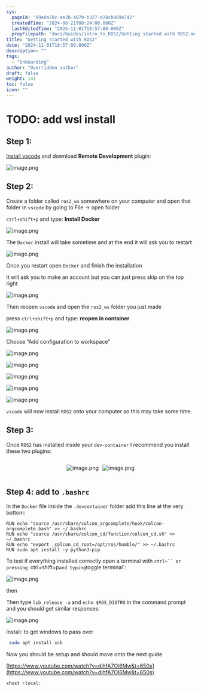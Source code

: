```yaml
---
sys:
  pageId: "89e0a78c-4e2b-4070-b327-d28cb0694742"
  createdTime: "2024-08-21T00:24:00.000Z"
  lastEditedTime: "2024-11-01T18:57:00.000Z"
  propFilepath: "docs/Guides/intro_to_ROS2/Getting started with ROS2.md"
title: "Getting started with ROS2"
date: "2024-11-01T18:57:00.000Z"
description: ""
tags:
  - "Onboarding"
author: "Overridden author"
draft: false
weight: 141
toc: false
icon: ""
---
```


# TODO: add wsl install

## Step 1:

[Install vscode](https://code.visualstudio.com/download) and download **Remote Development** plugin:

![image.png](https://prod-files-secure.s3.us-west-2.amazonaws.com/d518164a-d88e-44d1-a4ee-3adb3bd8bce0/efb52993-1881-4a40-b95e-6f020334f022/image.png?X-Amz-Algorithm=AWS4-HMAC-SHA256&X-Amz-Content-Sha256=UNSIGNED-PAYLOAD&X-Amz-Credential=ASIAZI2LB466Z7ZH372Y%2F20250222%2Fus-west-2%2Fs3%2Faws4_request&X-Amz-Date=20250222T140116Z&X-Amz-Expires=3600&X-Amz-Security-Token=IQoJb3JpZ2luX2VjEMT%2F%2F%2F%2F%2F%2F%2F%2F%2F%2FwEaCXVzLXdlc3QtMiJHMEUCIQDedpL19uGlIOvHkMF5eg72W5V96Lyx3CNY%2BovR1sHiHgIgaif2MAnTlwF4zZeuRNpda5QtdKl3sUlG47QAUxdMBI8qiAQI7f%2F%2F%2F%2F%2F%2F%2F%2F%2F%2FARAAGgw2Mzc0MjMxODM4MDUiDETyuijaup8joLqQhSrcA4NTlrEti9Ed8JLG8R3dzmOSm8MuQyEMk3sp7NooXnXVrhyPI%2FLxQsooPXcQxeSGmpMhY9z%2BrWEdG%2FRZOVOr%2FQpRAb2CZ0KgzgM626MWYsQzXb2w0In81cFdR5Fa1POHukXorLuTGQyzrb%2BZ13%2FYr9YpN4urlmTouR3%2FuPZonBSz0sQ10b24b0jnTsOz8vTd1xLV20r8o91fZpQU00tICmzRPR9eJQL2ynYTUc6Tu%2FFF2qaO3EbxBVgmO2G0t1GHVpMrMV6eFW9vYuzO0xvMvOL%2FA26t4f0233GMux6UKwevBkzLToxS3SzQIjXytSUn3ZyQZ%2BiE34sx5E4eIR9JxjXTLR64X3qIn19x51TsnEerPkXl8y9HLZEKCxfUGMrg7TkmXk%2BJOhFNXi0LAfhpOeTxXnYJ5RV5JSxcJF8yC3KXBrM54L9sKQ1ZU7DtIujeoikRj2Mzo69CG06YQ9fL%2FiqnfCR97xuv5onLSSIrkPdQEEIr4oxAsFGqI8qkOaOrhMLaIoyAypxup8UDBzZiZSHu1GJpJCfI8Qlc%2FH9166DeEsJkM8Eg%2Fla5gHF7TcCKXkKwr6TNFCo9oIK2P%2FKY4zShwshjFz9bYmAq0QVHcaYT%2B05cYlXgauyq4wcSMKvp5r0GOqUBnzroQQPx7gOQdpNQW6ybHzkC948jm7fIBWj9JFgKpUkXiMEuW%2BfNJsyEkujrB3RUqKpNprdm4tOHmj8Vz4126qhzsDjVZDZYi0vtejGCnEdIEGGSYfhPVKFre71J1Ft7eVlxWmT6Olo2q8j65O8HMC7nE4dluZQUw7ct5ri7CtjUBldoDg7O%2B0BEszdNCgzdLHNSH%2BDYNpaTTeZ9aocWYWvYG5zT&X-Amz-Signature=6a06fdb245b39b076a650a7a6cdc3a08e13df65c0f666ea38b8a9b4488e99e26&X-Amz-SignedHeaders=host&x-id=GetObject)

## Step 2:

Create a folder called `ros2_ws` somewhere on your computer and open that folder in `vscode` by going to File → open folder 

`ctrl+shift+p` and type: **Install Docker**

![image.png](https://prod-files-secure.s3.us-west-2.amazonaws.com/d518164a-d88e-44d1-a4ee-3adb3bd8bce0/2269dc0e-1cd5-47ff-bceb-c04ad9b2eab0/image.png?X-Amz-Algorithm=AWS4-HMAC-SHA256&X-Amz-Content-Sha256=UNSIGNED-PAYLOAD&X-Amz-Credential=ASIAZI2LB466Z7ZH372Y%2F20250222%2Fus-west-2%2Fs3%2Faws4_request&X-Amz-Date=20250222T140115Z&X-Amz-Expires=3600&X-Amz-Security-Token=IQoJb3JpZ2luX2VjEMT%2F%2F%2F%2F%2F%2F%2F%2F%2F%2FwEaCXVzLXdlc3QtMiJHMEUCIQDedpL19uGlIOvHkMF5eg72W5V96Lyx3CNY%2BovR1sHiHgIgaif2MAnTlwF4zZeuRNpda5QtdKl3sUlG47QAUxdMBI8qiAQI7f%2F%2F%2F%2F%2F%2F%2F%2F%2F%2FARAAGgw2Mzc0MjMxODM4MDUiDETyuijaup8joLqQhSrcA4NTlrEti9Ed8JLG8R3dzmOSm8MuQyEMk3sp7NooXnXVrhyPI%2FLxQsooPXcQxeSGmpMhY9z%2BrWEdG%2FRZOVOr%2FQpRAb2CZ0KgzgM626MWYsQzXb2w0In81cFdR5Fa1POHukXorLuTGQyzrb%2BZ13%2FYr9YpN4urlmTouR3%2FuPZonBSz0sQ10b24b0jnTsOz8vTd1xLV20r8o91fZpQU00tICmzRPR9eJQL2ynYTUc6Tu%2FFF2qaO3EbxBVgmO2G0t1GHVpMrMV6eFW9vYuzO0xvMvOL%2FA26t4f0233GMux6UKwevBkzLToxS3SzQIjXytSUn3ZyQZ%2BiE34sx5E4eIR9JxjXTLR64X3qIn19x51TsnEerPkXl8y9HLZEKCxfUGMrg7TkmXk%2BJOhFNXi0LAfhpOeTxXnYJ5RV5JSxcJF8yC3KXBrM54L9sKQ1ZU7DtIujeoikRj2Mzo69CG06YQ9fL%2FiqnfCR97xuv5onLSSIrkPdQEEIr4oxAsFGqI8qkOaOrhMLaIoyAypxup8UDBzZiZSHu1GJpJCfI8Qlc%2FH9166DeEsJkM8Eg%2Fla5gHF7TcCKXkKwr6TNFCo9oIK2P%2FKY4zShwshjFz9bYmAq0QVHcaYT%2B05cYlXgauyq4wcSMKvp5r0GOqUBnzroQQPx7gOQdpNQW6ybHzkC948jm7fIBWj9JFgKpUkXiMEuW%2BfNJsyEkujrB3RUqKpNprdm4tOHmj8Vz4126qhzsDjVZDZYi0vtejGCnEdIEGGSYfhPVKFre71J1Ft7eVlxWmT6Olo2q8j65O8HMC7nE4dluZQUw7ct5ri7CtjUBldoDg7O%2B0BEszdNCgzdLHNSH%2BDYNpaTTeZ9aocWYWvYG5zT&X-Amz-Signature=67664de23d6f235a99e092417fc607f0a04d592ecf6af9982b5557e953059126&X-Amz-SignedHeaders=host&x-id=GetObject)

The `Docker` install will take sometime and at the end it will ask you to restart

![image.png](https://prod-files-secure.s3.us-west-2.amazonaws.com/d518164a-d88e-44d1-a4ee-3adb3bd8bce0/ed233f78-be33-4b1f-b89c-9c346c0e961e/image.png?X-Amz-Algorithm=AWS4-HMAC-SHA256&X-Amz-Content-Sha256=UNSIGNED-PAYLOAD&X-Amz-Credential=ASIAZI2LB466Z7ZH372Y%2F20250222%2Fus-west-2%2Fs3%2Faws4_request&X-Amz-Date=20250222T140116Z&X-Amz-Expires=3600&X-Amz-Security-Token=IQoJb3JpZ2luX2VjEMT%2F%2F%2F%2F%2F%2F%2F%2F%2F%2FwEaCXVzLXdlc3QtMiJHMEUCIQDedpL19uGlIOvHkMF5eg72W5V96Lyx3CNY%2BovR1sHiHgIgaif2MAnTlwF4zZeuRNpda5QtdKl3sUlG47QAUxdMBI8qiAQI7f%2F%2F%2F%2F%2F%2F%2F%2F%2F%2FARAAGgw2Mzc0MjMxODM4MDUiDETyuijaup8joLqQhSrcA4NTlrEti9Ed8JLG8R3dzmOSm8MuQyEMk3sp7NooXnXVrhyPI%2FLxQsooPXcQxeSGmpMhY9z%2BrWEdG%2FRZOVOr%2FQpRAb2CZ0KgzgM626MWYsQzXb2w0In81cFdR5Fa1POHukXorLuTGQyzrb%2BZ13%2FYr9YpN4urlmTouR3%2FuPZonBSz0sQ10b24b0jnTsOz8vTd1xLV20r8o91fZpQU00tICmzRPR9eJQL2ynYTUc6Tu%2FFF2qaO3EbxBVgmO2G0t1GHVpMrMV6eFW9vYuzO0xvMvOL%2FA26t4f0233GMux6UKwevBkzLToxS3SzQIjXytSUn3ZyQZ%2BiE34sx5E4eIR9JxjXTLR64X3qIn19x51TsnEerPkXl8y9HLZEKCxfUGMrg7TkmXk%2BJOhFNXi0LAfhpOeTxXnYJ5RV5JSxcJF8yC3KXBrM54L9sKQ1ZU7DtIujeoikRj2Mzo69CG06YQ9fL%2FiqnfCR97xuv5onLSSIrkPdQEEIr4oxAsFGqI8qkOaOrhMLaIoyAypxup8UDBzZiZSHu1GJpJCfI8Qlc%2FH9166DeEsJkM8Eg%2Fla5gHF7TcCKXkKwr6TNFCo9oIK2P%2FKY4zShwshjFz9bYmAq0QVHcaYT%2B05cYlXgauyq4wcSMKvp5r0GOqUBnzroQQPx7gOQdpNQW6ybHzkC948jm7fIBWj9JFgKpUkXiMEuW%2BfNJsyEkujrB3RUqKpNprdm4tOHmj8Vz4126qhzsDjVZDZYi0vtejGCnEdIEGGSYfhPVKFre71J1Ft7eVlxWmT6Olo2q8j65O8HMC7nE4dluZQUw7ct5ri7CtjUBldoDg7O%2B0BEszdNCgzdLHNSH%2BDYNpaTTeZ9aocWYWvYG5zT&X-Amz-Signature=552816375e511ed1ce7c292e6982fea8619d869a81da9876e6f6a53b1075c0bf&X-Amz-SignedHeaders=host&x-id=GetObject)

Once you restart open `Docker` and finish the installation

It will ask you to make an account but you can just press skip on the top right

![image.png](https://prod-files-secure.s3.us-west-2.amazonaws.com/d518164a-d88e-44d1-a4ee-3adb3bd8bce0/21010ad9-1659-4fd9-9f59-9932a09b2a3d/image.png?X-Amz-Algorithm=AWS4-HMAC-SHA256&X-Amz-Content-Sha256=UNSIGNED-PAYLOAD&X-Amz-Credential=ASIAZI2LB466Z7ZH372Y%2F20250222%2Fus-west-2%2Fs3%2Faws4_request&X-Amz-Date=20250222T140116Z&X-Amz-Expires=3600&X-Amz-Security-Token=IQoJb3JpZ2luX2VjEMT%2F%2F%2F%2F%2F%2F%2F%2F%2F%2FwEaCXVzLXdlc3QtMiJHMEUCIQDedpL19uGlIOvHkMF5eg72W5V96Lyx3CNY%2BovR1sHiHgIgaif2MAnTlwF4zZeuRNpda5QtdKl3sUlG47QAUxdMBI8qiAQI7f%2F%2F%2F%2F%2F%2F%2F%2F%2F%2FARAAGgw2Mzc0MjMxODM4MDUiDETyuijaup8joLqQhSrcA4NTlrEti9Ed8JLG8R3dzmOSm8MuQyEMk3sp7NooXnXVrhyPI%2FLxQsooPXcQxeSGmpMhY9z%2BrWEdG%2FRZOVOr%2FQpRAb2CZ0KgzgM626MWYsQzXb2w0In81cFdR5Fa1POHukXorLuTGQyzrb%2BZ13%2FYr9YpN4urlmTouR3%2FuPZonBSz0sQ10b24b0jnTsOz8vTd1xLV20r8o91fZpQU00tICmzRPR9eJQL2ynYTUc6Tu%2FFF2qaO3EbxBVgmO2G0t1GHVpMrMV6eFW9vYuzO0xvMvOL%2FA26t4f0233GMux6UKwevBkzLToxS3SzQIjXytSUn3ZyQZ%2BiE34sx5E4eIR9JxjXTLR64X3qIn19x51TsnEerPkXl8y9HLZEKCxfUGMrg7TkmXk%2BJOhFNXi0LAfhpOeTxXnYJ5RV5JSxcJF8yC3KXBrM54L9sKQ1ZU7DtIujeoikRj2Mzo69CG06YQ9fL%2FiqnfCR97xuv5onLSSIrkPdQEEIr4oxAsFGqI8qkOaOrhMLaIoyAypxup8UDBzZiZSHu1GJpJCfI8Qlc%2FH9166DeEsJkM8Eg%2Fla5gHF7TcCKXkKwr6TNFCo9oIK2P%2FKY4zShwshjFz9bYmAq0QVHcaYT%2B05cYlXgauyq4wcSMKvp5r0GOqUBnzroQQPx7gOQdpNQW6ybHzkC948jm7fIBWj9JFgKpUkXiMEuW%2BfNJsyEkujrB3RUqKpNprdm4tOHmj8Vz4126qhzsDjVZDZYi0vtejGCnEdIEGGSYfhPVKFre71J1Ft7eVlxWmT6Olo2q8j65O8HMC7nE4dluZQUw7ct5ri7CtjUBldoDg7O%2B0BEszdNCgzdLHNSH%2BDYNpaTTeZ9aocWYWvYG5zT&X-Amz-Signature=a28c0438f5136bd949b490f5cbd8189ea71386a17289a3f95cb9396a926f09f0&X-Amz-SignedHeaders=host&x-id=GetObject)

Then reopen `vscode` and open the `ros2_ws` folder you just made

press `ctrl+shift+p` and type: **reopen in container**

![image.png](https://prod-files-secure.s3.us-west-2.amazonaws.com/d518164a-d88e-44d1-a4ee-3adb3bd8bce0/4e93b8c2-41ad-488c-8095-c74205196118/image.png?X-Amz-Algorithm=AWS4-HMAC-SHA256&X-Amz-Content-Sha256=UNSIGNED-PAYLOAD&X-Amz-Credential=ASIAZI2LB466Z7ZH372Y%2F20250222%2Fus-west-2%2Fs3%2Faws4_request&X-Amz-Date=20250222T140116Z&X-Amz-Expires=3600&X-Amz-Security-Token=IQoJb3JpZ2luX2VjEMT%2F%2F%2F%2F%2F%2F%2F%2F%2F%2FwEaCXVzLXdlc3QtMiJHMEUCIQDedpL19uGlIOvHkMF5eg72W5V96Lyx3CNY%2BovR1sHiHgIgaif2MAnTlwF4zZeuRNpda5QtdKl3sUlG47QAUxdMBI8qiAQI7f%2F%2F%2F%2F%2F%2F%2F%2F%2F%2FARAAGgw2Mzc0MjMxODM4MDUiDETyuijaup8joLqQhSrcA4NTlrEti9Ed8JLG8R3dzmOSm8MuQyEMk3sp7NooXnXVrhyPI%2FLxQsooPXcQxeSGmpMhY9z%2BrWEdG%2FRZOVOr%2FQpRAb2CZ0KgzgM626MWYsQzXb2w0In81cFdR5Fa1POHukXorLuTGQyzrb%2BZ13%2FYr9YpN4urlmTouR3%2FuPZonBSz0sQ10b24b0jnTsOz8vTd1xLV20r8o91fZpQU00tICmzRPR9eJQL2ynYTUc6Tu%2FFF2qaO3EbxBVgmO2G0t1GHVpMrMV6eFW9vYuzO0xvMvOL%2FA26t4f0233GMux6UKwevBkzLToxS3SzQIjXytSUn3ZyQZ%2BiE34sx5E4eIR9JxjXTLR64X3qIn19x51TsnEerPkXl8y9HLZEKCxfUGMrg7TkmXk%2BJOhFNXi0LAfhpOeTxXnYJ5RV5JSxcJF8yC3KXBrM54L9sKQ1ZU7DtIujeoikRj2Mzo69CG06YQ9fL%2FiqnfCR97xuv5onLSSIrkPdQEEIr4oxAsFGqI8qkOaOrhMLaIoyAypxup8UDBzZiZSHu1GJpJCfI8Qlc%2FH9166DeEsJkM8Eg%2Fla5gHF7TcCKXkKwr6TNFCo9oIK2P%2FKY4zShwshjFz9bYmAq0QVHcaYT%2B05cYlXgauyq4wcSMKvp5r0GOqUBnzroQQPx7gOQdpNQW6ybHzkC948jm7fIBWj9JFgKpUkXiMEuW%2BfNJsyEkujrB3RUqKpNprdm4tOHmj8Vz4126qhzsDjVZDZYi0vtejGCnEdIEGGSYfhPVKFre71J1Ft7eVlxWmT6Olo2q8j65O8HMC7nE4dluZQUw7ct5ri7CtjUBldoDg7O%2B0BEszdNCgzdLHNSH%2BDYNpaTTeZ9aocWYWvYG5zT&X-Amz-Signature=895dd7a94ecc18a343e10e78ce2bdff93b6bb2342d518a7ed5189f655c491eab&X-Amz-SignedHeaders=host&x-id=GetObject)

Choose “Add configuration to workspace”

![image.png](https://prod-files-secure.s3.us-west-2.amazonaws.com/d518164a-d88e-44d1-a4ee-3adb3bd8bce0/9560b282-5060-4989-ba37-97e7b2c22476/image.png?X-Amz-Algorithm=AWS4-HMAC-SHA256&X-Amz-Content-Sha256=UNSIGNED-PAYLOAD&X-Amz-Credential=ASIAZI2LB466Z7ZH372Y%2F20250222%2Fus-west-2%2Fs3%2Faws4_request&X-Amz-Date=20250222T140116Z&X-Amz-Expires=3600&X-Amz-Security-Token=IQoJb3JpZ2luX2VjEMT%2F%2F%2F%2F%2F%2F%2F%2F%2F%2FwEaCXVzLXdlc3QtMiJHMEUCIQDedpL19uGlIOvHkMF5eg72W5V96Lyx3CNY%2BovR1sHiHgIgaif2MAnTlwF4zZeuRNpda5QtdKl3sUlG47QAUxdMBI8qiAQI7f%2F%2F%2F%2F%2F%2F%2F%2F%2F%2FARAAGgw2Mzc0MjMxODM4MDUiDETyuijaup8joLqQhSrcA4NTlrEti9Ed8JLG8R3dzmOSm8MuQyEMk3sp7NooXnXVrhyPI%2FLxQsooPXcQxeSGmpMhY9z%2BrWEdG%2FRZOVOr%2FQpRAb2CZ0KgzgM626MWYsQzXb2w0In81cFdR5Fa1POHukXorLuTGQyzrb%2BZ13%2FYr9YpN4urlmTouR3%2FuPZonBSz0sQ10b24b0jnTsOz8vTd1xLV20r8o91fZpQU00tICmzRPR9eJQL2ynYTUc6Tu%2FFF2qaO3EbxBVgmO2G0t1GHVpMrMV6eFW9vYuzO0xvMvOL%2FA26t4f0233GMux6UKwevBkzLToxS3SzQIjXytSUn3ZyQZ%2BiE34sx5E4eIR9JxjXTLR64X3qIn19x51TsnEerPkXl8y9HLZEKCxfUGMrg7TkmXk%2BJOhFNXi0LAfhpOeTxXnYJ5RV5JSxcJF8yC3KXBrM54L9sKQ1ZU7DtIujeoikRj2Mzo69CG06YQ9fL%2FiqnfCR97xuv5onLSSIrkPdQEEIr4oxAsFGqI8qkOaOrhMLaIoyAypxup8UDBzZiZSHu1GJpJCfI8Qlc%2FH9166DeEsJkM8Eg%2Fla5gHF7TcCKXkKwr6TNFCo9oIK2P%2FKY4zShwshjFz9bYmAq0QVHcaYT%2B05cYlXgauyq4wcSMKvp5r0GOqUBnzroQQPx7gOQdpNQW6ybHzkC948jm7fIBWj9JFgKpUkXiMEuW%2BfNJsyEkujrB3RUqKpNprdm4tOHmj8Vz4126qhzsDjVZDZYi0vtejGCnEdIEGGSYfhPVKFre71J1Ft7eVlxWmT6Olo2q8j65O8HMC7nE4dluZQUw7ct5ri7CtjUBldoDg7O%2B0BEszdNCgzdLHNSH%2BDYNpaTTeZ9aocWYWvYG5zT&X-Amz-Signature=6367fd2f291fe9000571ea0e5b9f5108b56bfa917b53c8d25474711c9c76fba8&X-Amz-SignedHeaders=host&x-id=GetObject)

![image.png](https://prod-files-secure.s3.us-west-2.amazonaws.com/d518164a-d88e-44d1-a4ee-3adb3bd8bce0/2ee63f81-886b-48e8-a553-dc6e5eac99e4/image.png?X-Amz-Algorithm=AWS4-HMAC-SHA256&X-Amz-Content-Sha256=UNSIGNED-PAYLOAD&X-Amz-Credential=ASIAZI2LB466Z7ZH372Y%2F20250222%2Fus-west-2%2Fs3%2Faws4_request&X-Amz-Date=20250222T140116Z&X-Amz-Expires=3600&X-Amz-Security-Token=IQoJb3JpZ2luX2VjEMT%2F%2F%2F%2F%2F%2F%2F%2F%2F%2FwEaCXVzLXdlc3QtMiJHMEUCIQDedpL19uGlIOvHkMF5eg72W5V96Lyx3CNY%2BovR1sHiHgIgaif2MAnTlwF4zZeuRNpda5QtdKl3sUlG47QAUxdMBI8qiAQI7f%2F%2F%2F%2F%2F%2F%2F%2F%2F%2FARAAGgw2Mzc0MjMxODM4MDUiDETyuijaup8joLqQhSrcA4NTlrEti9Ed8JLG8R3dzmOSm8MuQyEMk3sp7NooXnXVrhyPI%2FLxQsooPXcQxeSGmpMhY9z%2BrWEdG%2FRZOVOr%2FQpRAb2CZ0KgzgM626MWYsQzXb2w0In81cFdR5Fa1POHukXorLuTGQyzrb%2BZ13%2FYr9YpN4urlmTouR3%2FuPZonBSz0sQ10b24b0jnTsOz8vTd1xLV20r8o91fZpQU00tICmzRPR9eJQL2ynYTUc6Tu%2FFF2qaO3EbxBVgmO2G0t1GHVpMrMV6eFW9vYuzO0xvMvOL%2FA26t4f0233GMux6UKwevBkzLToxS3SzQIjXytSUn3ZyQZ%2BiE34sx5E4eIR9JxjXTLR64X3qIn19x51TsnEerPkXl8y9HLZEKCxfUGMrg7TkmXk%2BJOhFNXi0LAfhpOeTxXnYJ5RV5JSxcJF8yC3KXBrM54L9sKQ1ZU7DtIujeoikRj2Mzo69CG06YQ9fL%2FiqnfCR97xuv5onLSSIrkPdQEEIr4oxAsFGqI8qkOaOrhMLaIoyAypxup8UDBzZiZSHu1GJpJCfI8Qlc%2FH9166DeEsJkM8Eg%2Fla5gHF7TcCKXkKwr6TNFCo9oIK2P%2FKY4zShwshjFz9bYmAq0QVHcaYT%2B05cYlXgauyq4wcSMKvp5r0GOqUBnzroQQPx7gOQdpNQW6ybHzkC948jm7fIBWj9JFgKpUkXiMEuW%2BfNJsyEkujrB3RUqKpNprdm4tOHmj8Vz4126qhzsDjVZDZYi0vtejGCnEdIEGGSYfhPVKFre71J1Ft7eVlxWmT6Olo2q8j65O8HMC7nE4dluZQUw7ct5ri7CtjUBldoDg7O%2B0BEszdNCgzdLHNSH%2BDYNpaTTeZ9aocWYWvYG5zT&X-Amz-Signature=ce86aee640f61789fa6ee977edb8b0d1f6f71a205c883e2afdf5327ab8e60dd8&X-Amz-SignedHeaders=host&x-id=GetObject)

![image.png](https://prod-files-secure.s3.us-west-2.amazonaws.com/d518164a-d88e-44d1-a4ee-3adb3bd8bce0/ae1580b2-b048-407e-aed9-b584224a7a04/image.png?X-Amz-Algorithm=AWS4-HMAC-SHA256&X-Amz-Content-Sha256=UNSIGNED-PAYLOAD&X-Amz-Credential=ASIAZI2LB466Z7ZH372Y%2F20250222%2Fus-west-2%2Fs3%2Faws4_request&X-Amz-Date=20250222T140115Z&X-Amz-Expires=3600&X-Amz-Security-Token=IQoJb3JpZ2luX2VjEMT%2F%2F%2F%2F%2F%2F%2F%2F%2F%2FwEaCXVzLXdlc3QtMiJHMEUCIQDedpL19uGlIOvHkMF5eg72W5V96Lyx3CNY%2BovR1sHiHgIgaif2MAnTlwF4zZeuRNpda5QtdKl3sUlG47QAUxdMBI8qiAQI7f%2F%2F%2F%2F%2F%2F%2F%2F%2F%2FARAAGgw2Mzc0MjMxODM4MDUiDETyuijaup8joLqQhSrcA4NTlrEti9Ed8JLG8R3dzmOSm8MuQyEMk3sp7NooXnXVrhyPI%2FLxQsooPXcQxeSGmpMhY9z%2BrWEdG%2FRZOVOr%2FQpRAb2CZ0KgzgM626MWYsQzXb2w0In81cFdR5Fa1POHukXorLuTGQyzrb%2BZ13%2FYr9YpN4urlmTouR3%2FuPZonBSz0sQ10b24b0jnTsOz8vTd1xLV20r8o91fZpQU00tICmzRPR9eJQL2ynYTUc6Tu%2FFF2qaO3EbxBVgmO2G0t1GHVpMrMV6eFW9vYuzO0xvMvOL%2FA26t4f0233GMux6UKwevBkzLToxS3SzQIjXytSUn3ZyQZ%2BiE34sx5E4eIR9JxjXTLR64X3qIn19x51TsnEerPkXl8y9HLZEKCxfUGMrg7TkmXk%2BJOhFNXi0LAfhpOeTxXnYJ5RV5JSxcJF8yC3KXBrM54L9sKQ1ZU7DtIujeoikRj2Mzo69CG06YQ9fL%2FiqnfCR97xuv5onLSSIrkPdQEEIr4oxAsFGqI8qkOaOrhMLaIoyAypxup8UDBzZiZSHu1GJpJCfI8Qlc%2FH9166DeEsJkM8Eg%2Fla5gHF7TcCKXkKwr6TNFCo9oIK2P%2FKY4zShwshjFz9bYmAq0QVHcaYT%2B05cYlXgauyq4wcSMKvp5r0GOqUBnzroQQPx7gOQdpNQW6ybHzkC948jm7fIBWj9JFgKpUkXiMEuW%2BfNJsyEkujrB3RUqKpNprdm4tOHmj8Vz4126qhzsDjVZDZYi0vtejGCnEdIEGGSYfhPVKFre71J1Ft7eVlxWmT6Olo2q8j65O8HMC7nE4dluZQUw7ct5ri7CtjUBldoDg7O%2B0BEszdNCgzdLHNSH%2BDYNpaTTeZ9aocWYWvYG5zT&X-Amz-Signature=b077fd2c08491f3a69f2cb5e48af72c95eb19927e94d235883822d5135e0d7b8&X-Amz-SignedHeaders=host&x-id=GetObject)

![image.png](https://prod-files-secure.s3.us-west-2.amazonaws.com/d518164a-d88e-44d1-a4ee-3adb3bd8bce0/53255b28-f75e-430f-b9e3-c0ac8577e42b/image.png?X-Amz-Algorithm=AWS4-HMAC-SHA256&X-Amz-Content-Sha256=UNSIGNED-PAYLOAD&X-Amz-Credential=ASIAZI2LB466Z7ZH372Y%2F20250222%2Fus-west-2%2Fs3%2Faws4_request&X-Amz-Date=20250222T140115Z&X-Amz-Expires=3600&X-Amz-Security-Token=IQoJb3JpZ2luX2VjEMT%2F%2F%2F%2F%2F%2F%2F%2F%2F%2FwEaCXVzLXdlc3QtMiJHMEUCIQDedpL19uGlIOvHkMF5eg72W5V96Lyx3CNY%2BovR1sHiHgIgaif2MAnTlwF4zZeuRNpda5QtdKl3sUlG47QAUxdMBI8qiAQI7f%2F%2F%2F%2F%2F%2F%2F%2F%2F%2FARAAGgw2Mzc0MjMxODM4MDUiDETyuijaup8joLqQhSrcA4NTlrEti9Ed8JLG8R3dzmOSm8MuQyEMk3sp7NooXnXVrhyPI%2FLxQsooPXcQxeSGmpMhY9z%2BrWEdG%2FRZOVOr%2FQpRAb2CZ0KgzgM626MWYsQzXb2w0In81cFdR5Fa1POHukXorLuTGQyzrb%2BZ13%2FYr9YpN4urlmTouR3%2FuPZonBSz0sQ10b24b0jnTsOz8vTd1xLV20r8o91fZpQU00tICmzRPR9eJQL2ynYTUc6Tu%2FFF2qaO3EbxBVgmO2G0t1GHVpMrMV6eFW9vYuzO0xvMvOL%2FA26t4f0233GMux6UKwevBkzLToxS3SzQIjXytSUn3ZyQZ%2BiE34sx5E4eIR9JxjXTLR64X3qIn19x51TsnEerPkXl8y9HLZEKCxfUGMrg7TkmXk%2BJOhFNXi0LAfhpOeTxXnYJ5RV5JSxcJF8yC3KXBrM54L9sKQ1ZU7DtIujeoikRj2Mzo69CG06YQ9fL%2FiqnfCR97xuv5onLSSIrkPdQEEIr4oxAsFGqI8qkOaOrhMLaIoyAypxup8UDBzZiZSHu1GJpJCfI8Qlc%2FH9166DeEsJkM8Eg%2Fla5gHF7TcCKXkKwr6TNFCo9oIK2P%2FKY4zShwshjFz9bYmAq0QVHcaYT%2B05cYlXgauyq4wcSMKvp5r0GOqUBnzroQQPx7gOQdpNQW6ybHzkC948jm7fIBWj9JFgKpUkXiMEuW%2BfNJsyEkujrB3RUqKpNprdm4tOHmj8Vz4126qhzsDjVZDZYi0vtejGCnEdIEGGSYfhPVKFre71J1Ft7eVlxWmT6Olo2q8j65O8HMC7nE4dluZQUw7ct5ri7CtjUBldoDg7O%2B0BEszdNCgzdLHNSH%2BDYNpaTTeZ9aocWYWvYG5zT&X-Amz-Signature=7312f7c421fc564fe734263684217bcb48a34a109a309fae124f40e6cbdc79ed&X-Amz-SignedHeaders=host&x-id=GetObject)

![image.png](https://prod-files-secure.s3.us-west-2.amazonaws.com/d518164a-d88e-44d1-a4ee-3adb3bd8bce0/7c562767-5af9-4ffb-97d1-327bcdf4ee00/image.png?X-Amz-Algorithm=AWS4-HMAC-SHA256&X-Amz-Content-Sha256=UNSIGNED-PAYLOAD&X-Amz-Credential=ASIAZI2LB466Z7ZH372Y%2F20250222%2Fus-west-2%2Fs3%2Faws4_request&X-Amz-Date=20250222T140115Z&X-Amz-Expires=3600&X-Amz-Security-Token=IQoJb3JpZ2luX2VjEMT%2F%2F%2F%2F%2F%2F%2F%2F%2F%2FwEaCXVzLXdlc3QtMiJHMEUCIQDedpL19uGlIOvHkMF5eg72W5V96Lyx3CNY%2BovR1sHiHgIgaif2MAnTlwF4zZeuRNpda5QtdKl3sUlG47QAUxdMBI8qiAQI7f%2F%2F%2F%2F%2F%2F%2F%2F%2F%2FARAAGgw2Mzc0MjMxODM4MDUiDETyuijaup8joLqQhSrcA4NTlrEti9Ed8JLG8R3dzmOSm8MuQyEMk3sp7NooXnXVrhyPI%2FLxQsooPXcQxeSGmpMhY9z%2BrWEdG%2FRZOVOr%2FQpRAb2CZ0KgzgM626MWYsQzXb2w0In81cFdR5Fa1POHukXorLuTGQyzrb%2BZ13%2FYr9YpN4urlmTouR3%2FuPZonBSz0sQ10b24b0jnTsOz8vTd1xLV20r8o91fZpQU00tICmzRPR9eJQL2ynYTUc6Tu%2FFF2qaO3EbxBVgmO2G0t1GHVpMrMV6eFW9vYuzO0xvMvOL%2FA26t4f0233GMux6UKwevBkzLToxS3SzQIjXytSUn3ZyQZ%2BiE34sx5E4eIR9JxjXTLR64X3qIn19x51TsnEerPkXl8y9HLZEKCxfUGMrg7TkmXk%2BJOhFNXi0LAfhpOeTxXnYJ5RV5JSxcJF8yC3KXBrM54L9sKQ1ZU7DtIujeoikRj2Mzo69CG06YQ9fL%2FiqnfCR97xuv5onLSSIrkPdQEEIr4oxAsFGqI8qkOaOrhMLaIoyAypxup8UDBzZiZSHu1GJpJCfI8Qlc%2FH9166DeEsJkM8Eg%2Fla5gHF7TcCKXkKwr6TNFCo9oIK2P%2FKY4zShwshjFz9bYmAq0QVHcaYT%2B05cYlXgauyq4wcSMKvp5r0GOqUBnzroQQPx7gOQdpNQW6ybHzkC948jm7fIBWj9JFgKpUkXiMEuW%2BfNJsyEkujrB3RUqKpNprdm4tOHmj8Vz4126qhzsDjVZDZYi0vtejGCnEdIEGGSYfhPVKFre71J1Ft7eVlxWmT6Olo2q8j65O8HMC7nE4dluZQUw7ct5ri7CtjUBldoDg7O%2B0BEszdNCgzdLHNSH%2BDYNpaTTeZ9aocWYWvYG5zT&X-Amz-Signature=b8b4311f701cd600650ec62b23d4d32fddfe962251c738a6463dc4ea6ab86772&X-Amz-SignedHeaders=host&x-id=GetObject)

`vscode` will now install `ROS2` onto your computer so this may take some time.

## Step 3:

Once `ROS2` has installed inside your `dev-container` I recommend you install these two plugins:

<div style="display: flex;flex-direction: row; column-gap:10px; max-width: 630px;justify-content: center;">
<div>

![image.png](https://prod-files-secure.s3.us-west-2.amazonaws.com/d518164a-d88e-44d1-a4ee-3adb3bd8bce0/3fc3d550-5a54-4ba1-ba6b-faa01cdb7369/image.png?X-Amz-Algorithm=AWS4-HMAC-SHA256&X-Amz-Content-Sha256=UNSIGNED-PAYLOAD&X-Amz-Credential=ASIAZI2LB466634ZPRWI%2F20250222%2Fus-west-2%2Fs3%2Faws4_request&X-Amz-Date=20250222T140117Z&X-Amz-Expires=3600&X-Amz-Security-Token=IQoJb3JpZ2luX2VjEMT%2F%2F%2F%2F%2F%2F%2F%2F%2F%2FwEaCXVzLXdlc3QtMiJHMEUCIQDMI%2BMbz7S5YeuF%2FrZSPuk5Hi%2BWy8eCVjL8Ws56hlec5QIgVnvlp1a1G5KzrRlnTKpcWbwc8UFcXP2bwWsXt8fA71IqiAQI7f%2F%2F%2F%2F%2F%2F%2F%2F%2F%2FARAAGgw2Mzc0MjMxODM4MDUiDOfeG3NOZ%2BgPcOJaPSrcA%2FZy5DF98DbxhtkI%2BbCLONmbB8eqb%2BuEuPr9rvvw5LkeUIt5YqImN1tzNUdn%2F1M1REX5fQO8XZXkJ43kCKSfNwVzyioDIAV8Qhr3uPaoTToLSc%2FRhehbHxx1w%2BSN55DqywgOwEsjSEw2ztWIBF1aoevzxmhejWBaUyi%2BiyxZibqUTPEZK7W5%2FqBYlvSa%2FgjJI8p7xNhKnOP1UAUqhJzd3mYDHFbKa9LYJod150pWX3kILYFLuO%2B5WMcXJiohg62DIefT7DJy5rO9HZfLEflY9hAX528oPizCmY4mVE3nwOyAa8iHlVQuGpnQMXz3lIY1F5udz50g4Fp8md0jK3Vd2MtytIgBnIm3zi9zaDQp5zsTTLFqhnxiXfNMA6eheoiYAchCVtFBbKIrnaUNJqGJiME3kmzsqAP6y5kIfs0tDKqATsljFz3271iK9IcWlCFwIMcWM9O8o3m9FDEi%2FkDHhOpW9zPYhlZX%2F2uvr1T0%2FRV7f5XSNNzvYEofuMEHkVeILjparfxa3lc3Rh20sEGy2p%2BpWUgd0Qen4CWjwGBeOxMPzgvwIMf0gtxyxbib3eyawtv2tXbqdRbM8eXlWD7wck5kcz4JwIMVztVkPchjsibBhgzkDeVieb4jju04MN%2Fm5r0GOqUBDAZr%2Bo%2BDt%2BE6kNv9bZA3Ri0QINBEdAol2meb8US4ldHTW%2F1S3vX0lLLncQBvqs0o0esdZ7M%2BrQX3uVej%2F%2F935%2FjnqMkrSsxekZP8buMVj4uuZZJqg3y3C%2Fe5ANS3kVOtyIStAwLqa5%2B0iUCY4Y5KS1m%2BOoFM%2FXATrxR9CutcudiAh%2BZ0IaiyxqC0XztoUJqw%2BA7M4rEOs73ejMYfuwe%2B%2FjKQAA%2Bq&X-Amz-Signature=eb73eb34a7823142ef5eff882bb5c72116bec73f58f7c6e20725181ae7ce3969&X-Amz-SignedHeaders=host&x-id=GetObject)

</div>
<div>

![image.png](https://prod-files-secure.s3.us-west-2.amazonaws.com/d518164a-d88e-44d1-a4ee-3adb3bd8bce0/d994cc66-13c2-4093-a5a3-f84cf4601a82/image.png?X-Amz-Algorithm=AWS4-HMAC-SHA256&X-Amz-Content-Sha256=UNSIGNED-PAYLOAD&X-Amz-Credential=ASIAZI2LB466T524OQCQ%2F20250222%2Fus-west-2%2Fs3%2Faws4_request&X-Amz-Date=20250222T140118Z&X-Amz-Expires=3600&X-Amz-Security-Token=IQoJb3JpZ2luX2VjEMT%2F%2F%2F%2F%2F%2F%2F%2F%2F%2FwEaCXVzLXdlc3QtMiJHMEUCICum6C2im9xqP%2FfotG1PdU626K0m5hCI97XASqTeCeBHAiEA%2FOl8zdS01mtdPILHRhDemNtzyw16l%2BvSDVLGbxzU%2B4MqiAQI7f%2F%2F%2F%2F%2F%2F%2F%2F%2F%2FARAAGgw2Mzc0MjMxODM4MDUiDPr4I2cbzmBgNciFMircA6Azea1f9hHRxZ0N9voYm7FDV%2BzwFXwuF0c6vEffMsanH9ZhDN9KaHVPeW2Y8dXXZ3NwALF082Eunjr0euH0zZtfvp6BNjloNzILL47OO9k9gfhbCP5KJkXYjpbDFrwE3Tr2ddSdheMZWjFXQxSJhZ23Tc3gQrsnIGjStB2w8YEgbzKrNnmG6Ecuv7PgWM9dzaJ%2FB4wl2Vae6uUUs1sWD5g%2BI8WzfLzEZtDPHG1lJsnJnoZj%2FaCS9QI2Rn6TdRABemR1x75Wwxr6k5nwiOW67SxCmllPcBtvVWKa9odvIpvSNv%2B%2FSWauSPqfYB26xL%2FpbXp%2FYIioViz4OpR3FC4xymd1TyO6FM0E%2BtGo%2FIkl4V9%2Be4IhwMRRBNFJHo3GPSYOJAuA%2BGGfSxZ1ykv3TkpxjLtTslFkQYqg7ISXOdyUtkMfbnoYTkvnban%2FmGNUvXnePbEX%2F%2BuV0r5ed0l10hvkpxzWfu0vAIKnydAgAslWA0BFImkPjqwf06EittKN6ltejoQ38V0sU73J375gSu2E02WgnL%2BhqW7NTRxaAYWfdiQZqameiARK5i46Pbk83zGnHnSmUGa8X4BXVd1sfyRZuuV2wFdh%2FuYFVaPnyagZs11hunbCrxZGXn18tGHaML3r5r0GOqUB2MLQ4MDpKKb8jiBQQZbyDTuT0opt0ulVm8OR7%2FKzxtAzDh4JxDdpShQ8SsVOBLfzvMFX5UL9l7eKvW%2BeOQuVqr%2F%2Fp8yZ1PbUl8QHrjg9sy84KZbjMB8ATfhM0qgrCbET41Y%2BTxLcPyc%2FpsSKA7FV%2FLLaOJiajeacFpNL2psUdfuDG9kjKklZibBo2tkGeX275jlZTQjIxeOvAxc0tHGO5UEFot6%2B&X-Amz-Signature=4c52f5485b10f513f6e467f014b294903d0887ca90cbff39c87626844fa6efcc&X-Amz-SignedHeaders=host&x-id=GetObject)

</div>
</div>

## Step 4: add to `.bashrc`

In the `Docker` file inside the `.devcontainer` folder add this line at the very bottom: 

```docker
RUN echo "source /usr/share/colcon_argcomplete/hook/colcon-argcomplete.bash" >> ~/.bashrc
RUN echo "source /usr/share/colcon_cd/function/colcon_cd.sh" >> ~/.bashrc
RUN echo "export _colcon_cd_root=/opt/ros/humble/" >> ~/.bashrc
RUN sudo apt install -y python3-pip 
```

To test if everything installed correctly open a terminal with `ctrl+`` or pressing `ctrl+shift+p` and typing `toggle terminal`:

![image.png](https://prod-files-secure.s3.us-west-2.amazonaws.com/d518164a-d88e-44d1-a4ee-3adb3bd8bce0/6a4943d8-b04e-4c02-9a58-775f3384d1a5/image.png?X-Amz-Algorithm=AWS4-HMAC-SHA256&X-Amz-Content-Sha256=UNSIGNED-PAYLOAD&X-Amz-Credential=ASIAZI2LB466Z7ZH372Y%2F20250222%2Fus-west-2%2Fs3%2Faws4_request&X-Amz-Date=20250222T140115Z&X-Amz-Expires=3600&X-Amz-Security-Token=IQoJb3JpZ2luX2VjEMT%2F%2F%2F%2F%2F%2F%2F%2F%2F%2FwEaCXVzLXdlc3QtMiJHMEUCIQDedpL19uGlIOvHkMF5eg72W5V96Lyx3CNY%2BovR1sHiHgIgaif2MAnTlwF4zZeuRNpda5QtdKl3sUlG47QAUxdMBI8qiAQI7f%2F%2F%2F%2F%2F%2F%2F%2F%2F%2FARAAGgw2Mzc0MjMxODM4MDUiDETyuijaup8joLqQhSrcA4NTlrEti9Ed8JLG8R3dzmOSm8MuQyEMk3sp7NooXnXVrhyPI%2FLxQsooPXcQxeSGmpMhY9z%2BrWEdG%2FRZOVOr%2FQpRAb2CZ0KgzgM626MWYsQzXb2w0In81cFdR5Fa1POHukXorLuTGQyzrb%2BZ13%2FYr9YpN4urlmTouR3%2FuPZonBSz0sQ10b24b0jnTsOz8vTd1xLV20r8o91fZpQU00tICmzRPR9eJQL2ynYTUc6Tu%2FFF2qaO3EbxBVgmO2G0t1GHVpMrMV6eFW9vYuzO0xvMvOL%2FA26t4f0233GMux6UKwevBkzLToxS3SzQIjXytSUn3ZyQZ%2BiE34sx5E4eIR9JxjXTLR64X3qIn19x51TsnEerPkXl8y9HLZEKCxfUGMrg7TkmXk%2BJOhFNXi0LAfhpOeTxXnYJ5RV5JSxcJF8yC3KXBrM54L9sKQ1ZU7DtIujeoikRj2Mzo69CG06YQ9fL%2FiqnfCR97xuv5onLSSIrkPdQEEIr4oxAsFGqI8qkOaOrhMLaIoyAypxup8UDBzZiZSHu1GJpJCfI8Qlc%2FH9166DeEsJkM8Eg%2Fla5gHF7TcCKXkKwr6TNFCo9oIK2P%2FKY4zShwshjFz9bYmAq0QVHcaYT%2B05cYlXgauyq4wcSMKvp5r0GOqUBnzroQQPx7gOQdpNQW6ybHzkC948jm7fIBWj9JFgKpUkXiMEuW%2BfNJsyEkujrB3RUqKpNprdm4tOHmj8Vz4126qhzsDjVZDZYi0vtejGCnEdIEGGSYfhPVKFre71J1Ft7eVlxWmT6Olo2q8j65O8HMC7nE4dluZQUw7ct5ri7CtjUBldoDg7O%2B0BEszdNCgzdLHNSH%2BDYNpaTTeZ9aocWYWvYG5zT&X-Amz-Signature=83f9481199e954ef808b86d172f27d971fd910a503645927d7ef8416bd88c852&X-Amz-SignedHeaders=host&x-id=GetObject)

then 

Then type `lsb_release -a` and `echo $ROS_DISTRO` in the command prompt and you should get similar responses:

![image.png](https://prod-files-secure.s3.us-west-2.amazonaws.com/d518164a-d88e-44d1-a4ee-3adb3bd8bce0/3e635dec-a805-4e85-8b9e-d000e5b71a4e/image.png?X-Amz-Algorithm=AWS4-HMAC-SHA256&X-Amz-Content-Sha256=UNSIGNED-PAYLOAD&X-Amz-Credential=ASIAZI2LB466Z7ZH372Y%2F20250222%2Fus-west-2%2Fs3%2Faws4_request&X-Amz-Date=20250222T140115Z&X-Amz-Expires=3600&X-Amz-Security-Token=IQoJb3JpZ2luX2VjEMT%2F%2F%2F%2F%2F%2F%2F%2F%2F%2FwEaCXVzLXdlc3QtMiJHMEUCIQDedpL19uGlIOvHkMF5eg72W5V96Lyx3CNY%2BovR1sHiHgIgaif2MAnTlwF4zZeuRNpda5QtdKl3sUlG47QAUxdMBI8qiAQI7f%2F%2F%2F%2F%2F%2F%2F%2F%2F%2FARAAGgw2Mzc0MjMxODM4MDUiDETyuijaup8joLqQhSrcA4NTlrEti9Ed8JLG8R3dzmOSm8MuQyEMk3sp7NooXnXVrhyPI%2FLxQsooPXcQxeSGmpMhY9z%2BrWEdG%2FRZOVOr%2FQpRAb2CZ0KgzgM626MWYsQzXb2w0In81cFdR5Fa1POHukXorLuTGQyzrb%2BZ13%2FYr9YpN4urlmTouR3%2FuPZonBSz0sQ10b24b0jnTsOz8vTd1xLV20r8o91fZpQU00tICmzRPR9eJQL2ynYTUc6Tu%2FFF2qaO3EbxBVgmO2G0t1GHVpMrMV6eFW9vYuzO0xvMvOL%2FA26t4f0233GMux6UKwevBkzLToxS3SzQIjXytSUn3ZyQZ%2BiE34sx5E4eIR9JxjXTLR64X3qIn19x51TsnEerPkXl8y9HLZEKCxfUGMrg7TkmXk%2BJOhFNXi0LAfhpOeTxXnYJ5RV5JSxcJF8yC3KXBrM54L9sKQ1ZU7DtIujeoikRj2Mzo69CG06YQ9fL%2FiqnfCR97xuv5onLSSIrkPdQEEIr4oxAsFGqI8qkOaOrhMLaIoyAypxup8UDBzZiZSHu1GJpJCfI8Qlc%2FH9166DeEsJkM8Eg%2Fla5gHF7TcCKXkKwr6TNFCo9oIK2P%2FKY4zShwshjFz9bYmAq0QVHcaYT%2B05cYlXgauyq4wcSMKvp5r0GOqUBnzroQQPx7gOQdpNQW6ybHzkC948jm7fIBWj9JFgKpUkXiMEuW%2BfNJsyEkujrB3RUqKpNprdm4tOHmj8Vz4126qhzsDjVZDZYi0vtejGCnEdIEGGSYfhPVKFre71J1Ft7eVlxWmT6Olo2q8j65O8HMC7nE4dluZQUw7ct5ri7CtjUBldoDg7O%2B0BEszdNCgzdLHNSH%2BDYNpaTTeZ9aocWYWvYG5zT&X-Amz-Signature=7f32f34bae2eec2852da4b29d691bd5d4d0edd04e539fcf4404b1145f27ed18c&X-Amz-SignedHeaders=host&x-id=GetObject)

Install:  to get windows to pass over

```bash
 sudo apt install xcb
```

Now you should be setup and should move onto the next guide 

[https://www.youtube.com/watch?v=dihfA7Ol6Mw&t=650s](https://www.youtube.com/watch?v=dihfA7Ol6Mw&t=650s)

```python
xhost +local:
```
